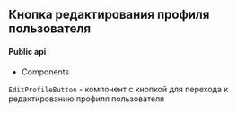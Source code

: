 ## Кнопка редактирования профиля пользователя

#### Public api

- Components

`EditProfileButton` - компонент с кнопкой для перехода к редактированию профиля пользователя
